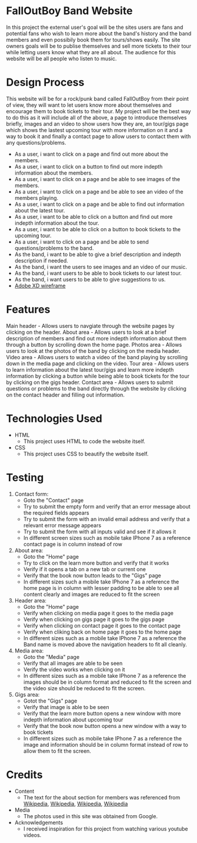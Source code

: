 # FallOutBoy Band Website
In this project the external user's goal will be the sites users are fans and potential fans
who wish to learn more about the band's history and the band members and even possibily
book them for tours/shows easily. The site owners goals will be to publise themselves and sell more 
tickets to their tour while letting users know what they are all about. The audience for this
website will be all people who listen to music.
# Design Process
This website will be for a rock/punk band called FallOutBoy from their point of view,
they will want to let users know more about themselves and encourage them to book tickets
to their tour. My project will be the best way to do this as it will include all of the above,
a page to introduce themselves briefly, images and an video to show users how they are, an tour/gigs
page which shows the lastest upcoming tour with more information on it and a way to book it and finally a
contact page to allow users to contact them with any questions/problems.
- As a user, i want to click on a page and find out more about the members.
- As a user, i want to click on a button to find out more indepth information about the members.
- As a user, i want to click on a page and be able to see images of the members.
- As a user, i want to click on a page and be able to see an video of the members playing.
- As a user, i want to click on a page and be able to find out information about the latest tour.
- As a user, i want to be able to click on a button and find out more indepth information about the tour.
- As a user, i want to be able to click on a button to book tickets to the upcoming tour.
- As a user, i want to click on a page and be able to send questions/problems to the band.
- As the band, i want to be able to give a brief description and indepth description if needed.
- As the band, i want the users to see images and an video of our music.
- As the band, i want users to be able to book tickets to our latest tour.
- As the band, i want users to be able to give suggestions to us.
- [Adobe XD wireframe](https://xd.adobe.com/view/d03a1a5b-4256-4cc3-8c33-b9f6fd5ad362-8569/)
# Features
Main header - Allows users to navgiate through the website pages by clicking on the header.
About area - Allows users to look at a brief description of members and find out more indepth information about them through a button by scrolling down the home page.
Photos area - Allows users to look at the photos of the band by clicking on the media header.
Video area - Allows users to watch a video of the band playing by scrolling down in the media page and clicking on the video.
Tour area - Allows users to learn information about the latest tour/gigs and learn more indepth information by clicking a button while being able to book tickets for the tour by clicking on the gigs header.
Contact area - Allows users to submit questions or problems to the band directly through the website by clicking on the contact header and filling out information.
# Technologies Used
- HTML
    - This project uses HTML to code the website itself.
- CSS
    - This project uses CSS to beautify the website itself.
# Testing
1. Contact form:
    - Goto the "Contact" page
    - Try to submit the empty form and verify that an error message about the required fields appears
    - Try to submit the form with an invalid email address and verify that a relevant error message appears
    - Try to submit the form with all inputs valid and see if it allows it
    - In different screen sizes such as mobile take IPhone 7 as a reference contact page is in column instead of row
2. About area:
    - Goto the "Home" page
    - Try to click on the learn more button and verify that it works
    - Verify if it opens a tab on a new tab or current one
    - Verify that the book now button leads to the "Gigs" page
    - In different sizes such a mobile take IPhone 7 as a reference the home page is in column with lesser padding to be able to see all content clearly and images are reduced to fit the screen
3. Header area:
    - Goto the "Home" page
    - Verify when clicking on media page it goes to the media page
    - Verify when clicking on gigs page it goes to the gigs page
    - Verify when clicking on contact page it goes to the contact page
    - Verify when cliking back on home page it goes to the home page
    - In different sizes such as a mobile take IPhone 7 as a reference the Band name is moved above the navigation headers to fit all cleanly.
4. Media area:
    - Goto the "Media" page
    - Verify that all images are able to be seen
    - Verify the video works when clicking on it
    - In different sizes such as a mobile take IPhone 7 as a reference the images should be in column format and reduced to fit the screen and the video size should be reduced to fit the screen.
5. Gigs area:
    - Gotot the "Gigs" page
    - Verify that image is able to be seen
    - Verify that the learn more button opens a new window with more indepth information about upcoming tour
    - Verify that the book now button opens a new window with a way to book tickets
    - In different sizes such as mobile take IPhone 7 as a reference the image and information should be in column format instead of row to allow them to fit the screen.
# Credits
- Content
    - The text for the about section for members was referenced from [Wikipedia](https://en.wikipedia.org/wiki/Patrick_Stump), [Wikipedia](https://en.wikipedia.org/wiki/Joe_Trohman), [Wikipedia](https://en.wikipedia.org/wiki/Pete_Wentz), [Wikipedia](https://en.wikipedia.org/wiki/Andy_Hurley)
- Media
    - The photos used in this site was obtained from Google.
- Acknowledgements
    - I received inspiration for this project from watching various youtube videos.






